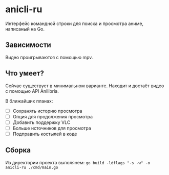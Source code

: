 # anicli-ru
Интерфейс командной строки для поиска и просмотра аниме, написаный на Go.

## Зависимости
Видео проигрываются с помощью mpv.

## Что умеет?
Сейчас существует в минимальном варианте.
Находит и достаёт видео с помощью API Anilibria.

В ближайших планах:
- [ ] Сохранять историю просмотра
- [ ] Опция для продолжения просмотра
- [ ] Добавить поддержку VLC
- [ ] Больше источников для просмотра
- [ ] Подправить костылей в коде

## Сборка
Из директории проекта выполянем: `go build -ldflags "-s -w" -o anicli-ru ./cmd/main.go`

